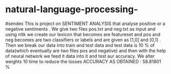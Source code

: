 # natural-language-processing-
#sendex
This is project on SENTIMENT ANALYSIS that analyse positive or a negative sentiments . We give two files pos.txt and neg.txt as input and using nltk we create our lexicon that becomes are featureset and pos and neg becomes are two classifiers or labels and are given as [1,0] and [0,1] . Then we break our data into train and test data and test data is 10 % of data(which eventually are two files pos and negative) and then with the help of neural network we feed it data into it and test aur accuracy. We alter weights 10 time to reduce the losses 
ACCURACY AS OBTAINED : 58.81801 % 
